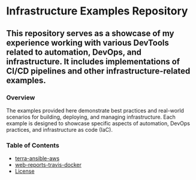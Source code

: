 # Infrastructure Examples Repository

## This repository serves as a showcase of my experience working with various DevTools related to automation, DevOps, and infrastructure. It includes implementations of CI/CD pipelines and other infrastructure-related examples.

### Overview
The examples provided here demonstrate best practices and real-world scenarios for building, deploying, and managing infrastructure. Each example is designed to showcase specific aspects of automation, DevOps practices, and infrastructure as code (IaC).

### Table of Contents
- [terra-ansible-aws](#terra-ansible-aws)
- [web-reports-travis-docker](#web-reports-travis-docker)
- [License](#license)

